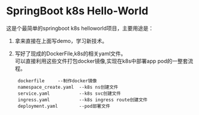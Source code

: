 # SpringBoot k8s Hello-World
这是个最简单的springboot k8s helloworld项目，主要用途是：   
1. 拿来直接在上面写demo，学习新技术。
2. 写好了现成的DockerFile,k8s的相关yaml文件。   
      可以直接利用这些文件打包docker镜像,实现在k8s中部署app pod的一整套流程。
	
		dockerfile     --制作docker镜像
		namespace_create.yaml  --k8s ns创建文件
		service.yaml 		   --k8s svc创建文件
		ingress.yaml           --k8s ingress route创建文件
		deployment.yaml        --pod部署文件



